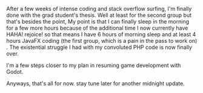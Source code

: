
 After a few weeks of intense coding and stack overflow surfing, I'm finally done with the grad student's thesis. Well at least for the second group but that's besides the point, My point is that I can finally sleep in the morning for a few more hours because of the additional time I now currently have HAHA! rejoice! so that means I have 6 hours of morning sleep and at least 4 hours JavaFX coding (the first group, which is a pain in the pass to work on) . The existential struggle I had with my convoluted PHP code is now finally over.




 I'm a few steps closer to my plan in resuming game development with Godot.




 Anyways, that's all for now. stay tune later for another midnight update.










